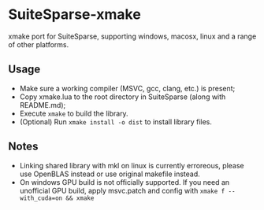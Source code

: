 # SuiteSparse-xmake
xmake port for SuiteSparse, supporting windows, macosx, linux and a range of other platforms.

## Usage

- Make sure a working compiler (MSVC, gcc, clang, etc.) is present;
- Copy xmake.lua to the root directory in SuiteSparse (along with README.md);
- Execute `xmake` to build the library.
- (Optional) Run `xmake install -o dist` to install library files.

## Notes

- Linking shared library with mkl on linux is currently erroreous, please use OpenBLAS instead or use original makefile instead.
- On windows GPU build is not officially supported. If you need an unofficial GPU build, apply msvc.patch and config with `xmake f --with_cuda=on && xmake`
